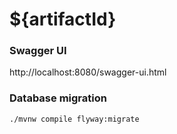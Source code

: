 # ${artifactId}

### Swagger UI

http://localhost:8080/swagger-ui.html

### Database migration

`./mvnw compile flyway:migrate`
